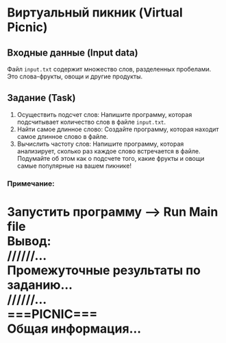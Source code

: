 # Виртуальный пикник (Virtual Picnic)
## Входные данные (Input data)
Файл `input.txt` содержит множество слов, разделенных
пробелами. Это слова-фрукты, овощи и другие продукты. 
## Задание (Task)
1) Осуществить подсчет слов:
   Напишите программу, которая подсчитывает количество слов в
   файле `input.txt`.
2) Найти самое длинное слово:
   Создайте программу, которая находит самое длинное слово в
   файле.
3) Вычислить частоту слов:
   Напишите программу, которая анализирует, сколько раз каждое
   слово встречается в файле. Подумайте об этом как о подсчете того,
   какие фрукты и овощи самые популярные на вашем пикнике!

### Примечание:
Запустить программу --> Run Main file  
Вывод:  
//////...  
Промежуточные результаты по заданию...  
//////...  
===PICNIC===  
Общая информация...  
============